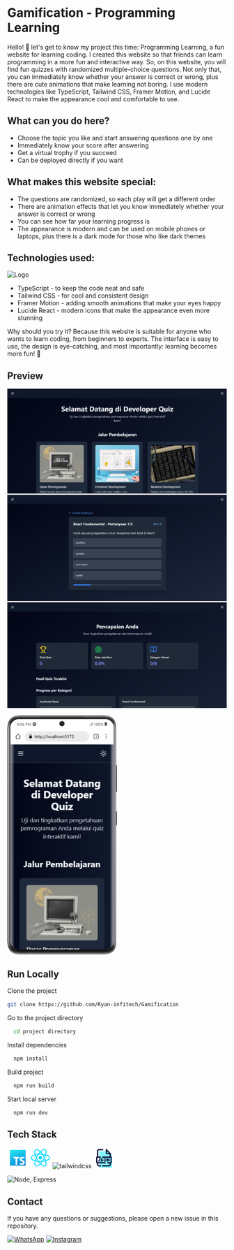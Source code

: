 # Gamification - Programming Learning

Hello! 👋 let's get to know my project this time: Programming Learning, a fun website for learning coding. I created this website so that friends can learn programming in a more fun and interactive way.
So, on this website, you will find fun quizzes with randomized multiple-choice questions. Not only that, you can immediately know whether your answer is correct or wrong, plus there are cute animations that make learning not boring. I use modern technologies like TypeScript, Tailwind CSS, Framer Motion, and Lucide React to make the appearance cool and comfortable to use.

## What can you do here?

- Choose the topic you like and start answering questions one by one
- Immediately know your score after answering
- Get a virtual trophy if you succeed
- Can be deployed directly if you want

## What makes this website special:

- The questions are randomized, so each play will get a different order
- There are animation effects that let you know immediately whether your answer is correct or wrong
- You can see how far your learning progress is
- The appearance is modern and can be used on mobile phones or laptops, plus there is a dark mode for those who like dark themes

## Technologies used:

![Logo](https://miro.medium.com/v2/resize:fit:828/format:webp/1*a-HMmQFQNC76zCZBZfFgJg.gif)

- TypeScript - to keep the code neat and safe
- Tailwind CSS - for cool and consistent design
- Framer Motion - adding smooth animations that make your eyes happy
- Lucide React - modern icons that make the appearance even more stunning

Why should you try it? Because this website is suitable for anyone who wants to learn coding, from beginners to experts. The interface is easy to use, the design is eye-catching, and most importantly: learning becomes more fun! 🚀

## Preview

![App Screenshot](./media/SS%20Desk%201.png)
![App Screenshot](./media/SS%20Desk%202.png)
![App Screenshot](./media/SS%20Desk%203.png)

<img src="./media/Galaxy-S21-Ultra-localhost%20(1).png" alt="App Screenshot" style="width: 50%; height: 50%;"/>


## Run Locally

Clone the project

```bash
git clone https://github.com/Ryan-infitech/Gamification
```

Go to the project directory

```bash
  cd project directory
```

Install dependencies

```bash
  npm install
```

Build project

```bash
  npm run build
```

Start local server

```bash
  npm run dev
```


## Tech Stack
![Logo](./media/icons-typescript-48.png) ![Logo](./media/1174949_js_react%20js_logo_react_react%20native_icon.png) <img width="48" height="48" src="https://img.icons8.com/color/48/tailwindcss.png" alt="tailwindcss"/> ![Logo](./media/icons-json-48.png)




 ![Node, Express](https://user-images.githubusercontent.com/97989643/224550089-f2541ade-c5c6-4afa-8538-51a8dda4e23b.gif)


 ## Contact

If you have any questions or suggestions, please open a new issue in this repository.

[![WhatsApp](https://img.shields.io/badge/WhatsApp-25D366?style=for-the-badge&logo=whatsapp&logoColor=white)](https://wa.me/6285157517798)
[![Instagram](https://img.shields.io/badge/Instagram-E4405F?style=for-the-badge&logo=instagram&logoColor=white)](https://www.instagram.com/ryan.septiawan__/)

